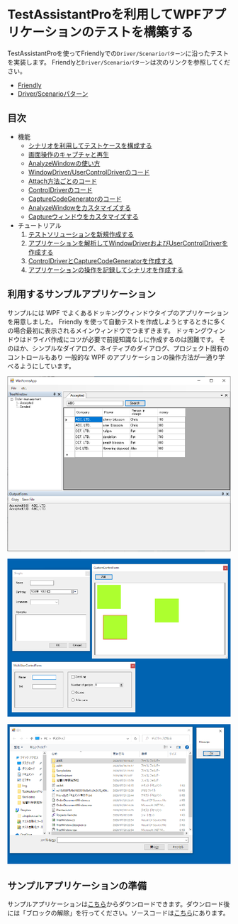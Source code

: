 # TestAssistantProを利用してWPFアプリケーションのテストを構築する

TestAssistantProを使ってFriendlyでの`Driver/Scenarioパターン`に沿ったテストを実装します。
Friendlyと`Driver/Scenarioパターン`は次のリンクを参照してください。

+ [Friendly](https://github.com/Codeer-Software/Friendly/blob/master/README.jp.md)
+ [Driver/Scenarioパターン](https://github.com/Codeer-Software/Friendly/blob/master/TestAutomationDesign.jp.md)

## 目次

- 機能
  - [シナリオを利用してテストケースを構成する](feature/Scenario.md)
  - [画面操作のキャプチャと再生](feature/CaptureAndExecute.md)
  - [AnalyzeWindowの使い方](feature/AnalyzeWindow.md)
  - [WindowDriver/UserControlDriverのコード](feature/GeneratedCode.md)
  - [Attach方法ごとのコード](feature/Attach.md)
  - [ControlDriverのコード](feature/ControlDriver.md)
  - [CaptureCodeGeneratorのコード](feature/CaptureCodeGenerator.md)
  - [AnalyzeWindowをカスタマイズする](feature/CustomizeAnalyzeWindow.md)
  - [Captureウィンドウをカスタマイズする](feature/CustomizeCaptureWindow.md)
- チュートリアル
  1. [テストソリューションを新規作成する](tutorial/Sln.md)
  2. [アプリケーションを解析してWindowDriverおよびUserControlDriverを作成する](tutorial/WindowDriver.md)
  3. [ControlDriverとCaptureCodeGeneratorを作成する](tutorial/ControlDriver.md)
  4. [アプリケーションの操作を記録してシナリオを作成する](tutorial/Scenario.md)
 
## 利用するサンプルアプリケーション

サンプルには WPF でよくあるドッキングウィンドウタイプのアプリケーションを用意しました。
Friendly を使って自動テストを作成しようとするときに多くの場合最初に表示されるメインウィンドウでつまずきます。
ドッキングウィンドウはドライバ作成にコツが必要で前提知識なしに作成するのは困難です。
そのほか、シンプルなダイアログ、ネイティブのダイアログ、プロジェクト固有のコントロールもあり
一般的な WPF のアプリケーションの操作方法が一通り学べるようにしています。

![MainFrame.png](Img/MainFrame.png)

![SampleDialogs.png](Img/SampleDialogs.png)

![NativeWindows.png](Img/NativeWindows.png)

## サンプルアプリケーションの準備
サンプルアプリケーションは[こちら](https://github.com/Codeer-Software/TestAssistantPro.Manual/releases/download/ver0.1/WpfDockApp.zip)からダウンロードできます。ダウンロード後には「ブロックの解除」を行ってください。ソースコードは[こちら](WpfDockApp)にあります。